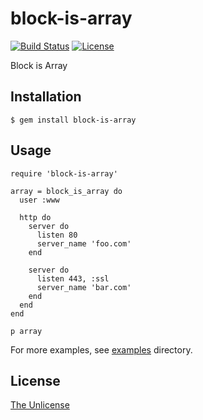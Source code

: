 # block-is-array

[![Build Status](https://travis-ci.org/raviqqe/block-is-array.svg?branch=master)](https://travis-ci.org/raviqqe/block-is-array)
[![License](https://img.shields.io/badge/license-unlicense-lightgray.svg)](https://unlicense.org)

Block is Array

## Installation

```
$ gem install block-is-array
```

## Usage

```
require 'block-is-array'

array = block_is_array do
  user :www

  http do
    server do
      listen 80
      server_name 'foo.com'
    end

    server do
      listen 443, :ssl
      server_name 'bar.com'
    end
  end
end

p array
```

For more examples, see [examples](examples) directory.

## License

[The Unlicense](https://unlicense.org)

